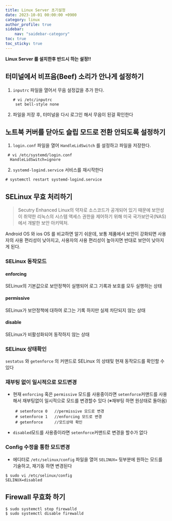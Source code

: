 ```yaml
---
title: Linux Server 초기설정
date: 2023-10-01 00:00:00 +0900
category: linux
author_profile: true
sidebar:
    nav: "saidebar-category"
toc: true
toc_sticky: true
---
```


**Linux Server 를 설치한후 반드시 하는 설정!!**

## 터미널에서 비프음(Beef) 소리가 안나게 설정하기

1. `inputrc` 파일을 열어서 무음 설정값을 추가 한다.
   ```shell
   # vi /etc/inputrc
    set bell-style none
   ```
2. 파일을 저장 후, 터미널을 다시 로그인 해서 무음이 된걸 확인한다

## 노트북 커버를 닫아도 슬립 모드로 전환 안되도록 설정하기

1. `login.conf` 파일을 열어 `HandleLidSwitch` 를 설정하고 파일을 저장한다.
  ```shell
   # vi /etc/systemd/login.conf
    HandleLidSwitch=ignore
  ```
2. `systemd-logind.service` 서비스를 재시작한다
  ```shell
  # systemctl restart systemd-logind.service
  ```

## SELinux 무효 처리하기

>Secutry Enhanced Linux의 약자로 소스코드가 공개되어 있기 때문에 보안성이 취약한 리눅스의 시스템 액세스 권한을 제어하기 위해 미국 국가보안국(NAS)에서 개발한 보안 아키텍처.

Android OS 와 ios OS 를 비교하면 알기 쉬운데, 보통 제품에서 보안이 강화되면 사용자의 사용 편리성이 낮아지고, 사용자의 사용 편리성이 높아지면 반대로 보안이 낮아지게 된다.<br>


### SELinux 동작모드

#### enforcing

SELinux의 기본값으로 보안정책이 실행되어 로그 기록과 보호를 모두 실행하는 상태

#### permissive

SELinux가 보안정책에 대하여 로그는 기록 하지만 실제 차단되지 않는 상태

#### disable

SELinux가 비활성화되어 동작하지 않는 상태

### SELinux 상태확인

`sestatus` 와 `getenforce` 의 커맨드로 SELinux 의 상태및 현재 동작모드를 확인할 수 있다

### 재부팅 없이 일시적으로 모드변경

- 현재 `enforcing` 혹은 `permissive` 모드를 사용중이라면 `setenforce`커맨드를 사용해서 재부팅없이 일시적으로 모드를 변경할수 있다 (※재부팅 하면 원상태로 돌아옴)
   ```shell
    # setenforce 0   //permissive 모드로 변경
    # setenforce 1   //enforcing 모드로 변경
    # getenforce     //모드상태 확인
   ``` 
- `disabled`모드를 사용중이라면 `setenforce`커맨드로 변경을 할수가 없다

### Config 수정을 통한 모드변경

- 에디터로 `/etc/selinux/config` 파일을 열어 `SELINUX=` 뒷부분에 원하는 모드를 기술하고, 재기동 하면 변경된다 
```shell
$ sudo vi /etc/selinux/config
SELINUX=disabled
```


## Firewall 무효화 하기
```shell
$ sudo systemctl stop firewalld
$ sudo systemctl disable firewalld
```